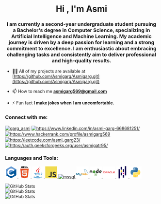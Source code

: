 <h1 align="center">Hi , I'm Asmi</h1>
<h3 align="center">I am currently a second-year undergraduate student pursuing a Bachelor's degree in Computer Science, specializing in Artificial Intelligence and Machine Learning. My academic journey is driven by a deep passion for learning and a strong commitment to excellence. I am enthusiastic about embracing challenging tasks and consistently aim to deliver professional and high-quality results.</h3>

- 👨‍💻 All of my projects are available at [https://github.com/Asmigarg/Asmigarg.git](https://github.com/Asmigarg/Asmigarg.git)

- 📫 How to reach me **asmigarg569@gmail.com**

- ⚡ Fun fact **I make jokes when I am uncomfortable.**

<h3 align="left">Connect with me:</h3>
<p align="left">
<a href="https://twitter.com/garg_asmi" target="blank"><img align="center" src="https://raw.githubusercontent.com/rahuldkjain/github-profile-readme-generator/master/src/images/icons/Social/twitter.svg" alt="garg_asmi" height="30" width="40" /></a>
<a href="https://linkedin.com/in/https://www.linkedin.com/in/asmi-garg-668681251/" target="blank"><img align="center" src="https://raw.githubusercontent.com/rahuldkjain/github-profile-readme-generator/master/src/images/icons/Social/linked-in-alt.svg" alt="https://www.linkedin.com/in/asmi-garg-668681251/" height="30" width="40" /></a>
<a href="https://www.hackerrank.com/https://www.hackerrank.com/profile/asmigarg569" target="blank"><img align="center" src="https://raw.githubusercontent.com/rahuldkjain/github-profile-readme-generator/master/src/images/icons/Social/hackerrank.svg" alt="https://www.hackerrank.com/profile/asmigarg569" height="30" width="40" /></a>
<a href="https://www.leetcode.com/https://leetcode.com/asmi_garg23/" target="blank"><img align="center" src="https://raw.githubusercontent.com/rahuldkjain/github-profile-readme-generator/master/src/images/icons/Social/leet-code.svg" alt="https://leetcode.com/asmi_garg23/" height="30" width="40" /></a>
<a href="https://auth.geeksforgeeks.org/user/https://auth.geeksforgeeks.org/user/asmigatr95/" target="blank"><img align="center" src="https://raw.githubusercontent.com/rahuldkjain/github-profile-readme-generator/master/src/images/icons/Social/geeks-for-geeks.svg" alt="https://auth.geeksforgeeks.org/user/asmigatr95/" height="30" width="40" /></a>
</p>

<h3 align="left">Languages and Tools:</h3>
<p align="left"> <a href="https://www.cprogramming.com/" target="_blank" rel="noreferrer"> <img src="https://raw.githubusercontent.com/devicons/devicon/master/icons/c/c-original.svg" alt="c" width="40" height="40"/> </a> <a href="https://www.w3.org/html/" target="_blank" rel="noreferrer"> <img src="https://raw.githubusercontent.com/devicons/devicon/master/icons/html5/html5-original-wordmark.svg" alt="html5" width="40" height="40"/> </a> <a href="https://www.java.com" target="_blank" rel="noreferrer"> <img src="https://raw.githubusercontent.com/devicons/devicon/master/icons/java/java-original.svg" alt="java" width="40" height="40"/> </a> <a href="https://developer.mozilla.org/en-US/docs/Web/JavaScript" target="_blank" rel="noreferrer"> <img src="https://raw.githubusercontent.com/devicons/devicon/master/icons/javascript/javascript-original.svg" alt="javascript" width="40" height="40"/> </a> <a href="https://www.microsoft.com/en-us/sql-server" target="_blank" rel="noreferrer"> <img src="https://www.svgrepo.com/show/303229/microsoft-sql-server-logo.svg" alt="mssql" width="40" height="40"/> </a> <a href="https://www.mysql.com/" target="_blank" rel="noreferrer"> <img src="https://raw.githubusercontent.com/devicons/devicon/master/icons/mysql/mysql-original-wordmark.svg" alt="mysql" width="40" height="40"/> </a> <a href="https://nodejs.org" target="_blank" rel="noreferrer"> <img src="https://raw.githubusercontent.com/devicons/devicon/master/icons/nodejs/nodejs-original-wordmark.svg" alt="nodejs" width="40" height="40"/> </a> <a href="https://www.oracle.com/" target="_blank" rel="noreferrer"> <img src="https://raw.githubusercontent.com/devicons/devicon/master/icons/oracle/oracle-original.svg" alt="oracle" width="40" height="40"/> </a> <a href="https://pandas.pydata.org/" target="_blank" rel="noreferrer"> <img src="https://raw.githubusercontent.com/devicons/devicon/2ae2a900d2f041da66e950e4d48052658d850630/icons/pandas/pandas-original.svg" alt="pandas" width="40" height="40"/> </a> <a href="https://www.python.org" target="_blank" rel="noreferrer"> <img src="https://raw.githubusercontent.com/devicons/devicon/master/icons/python/python-original.svg" alt="python" width="40" height="40"/> </a> </p>

![GitHub Stats](https://github-readme-stats.vercel.app/api?username=Asmigarg&theme=tokyonight&show_icons=true&hide_border=true&count_private=true)<br>
![GitHub Stats](https://github-readme-stats.vercel.app/api/top-langs/?username=Asmigarg&theme=tokyonight&show_icons=true&hide_border=true&layout=compact)<br>
![GitHub Stats](https://github-readme-streak-stats.herokuapp.com/?user=Asmigarg&theme=tokyonight&hide_border=true)
